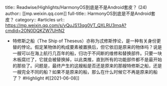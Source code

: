 title:: Readwise/Highlights/HarmonyOS到底是不是Android套皮？ (24)
author:: [[mp.weixin.qq.com]]
full-title:: HarmonyOS到底是不是Android套皮？
category:: #articles
url:: https://mp.weixin.qq.com/s/vQuJS13qg0VT_QXLRU3mqA?cmdid=2ON0DQKZW7UHN2

- 特修斯之船（The Ship of Theseus）亦称为忒修斯悖论，是一种有关身份更替的悖论。假定某物体的构成要素被置换后，但它依旧是原来的物体吗？说是一艘可以在海上航行几百年的船，归功于不间断的维修和替换部件。只要一块木板腐烂了，它就会被替换掉，以此类推，直到所有的功能部件都不是最开始的那些了。问题是，最终产生的这艘船是否还是原来的那艘特修斯之船，还是一艘完全不同的船？如果不是原来的船，那么在什么时候它不再是原来的船了？ #Highlight #[[2021-06-08]]